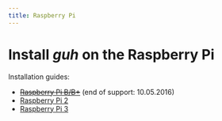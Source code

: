 ```yaml
---
title: Raspberry Pi
---
```


# Install *guh* on the Raspberry Pi 

Installation guides:

* ~~[Raspberry Pi B/B+](https://github.com/guh/guh/wiki/Raspberry-Pi-1)~~ (end of support: 10.05.2016)
* [Raspberry Pi 2](/documentation/nymea/master/install/raspberry-pi-2)
* [Raspberry Pi 3](/documentation/nymea/master/install/raspberry-pi-3)
